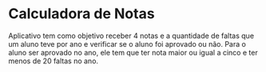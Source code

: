 # Calculadora de Notas
Aplicativo tem como objetivo receber 4 notas e a quantidade de faltas que um aluno teve por ano e verificar se o aluno foi aprovado ou não.
Para o aluno ser aprovado no ano, ele tem que ter nota maior ou igual a cinco e ter menos de 20 faltas no ano.
